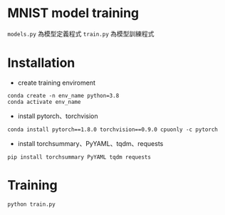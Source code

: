# MNIST model training
```models.py``` 為模型定義程式
```train.py``` 為模型訓練程式
# Installation
* create training enviroment
```
conda create -n env_name python=3.8
conda activate env_name
```
* install pytorch、torchvision
```
conda install pytorch==1.8.0 torchvision==0.9.0 cpuonly -c pytorch
```
* install torchsummary、PyYAML、tqdm、requests
```
pip install torchsummary PyYAML tqdm requests
```
# Training
```
python train.py
```
